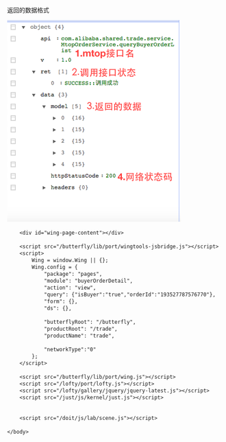 返回的数据格式

![](../../img/20.png)<!DOCTYPE html>
<html>
    <head>
        <meta charset="utf-8"/>
        <meta name="viewport" content="width=device-width, initial-scale=1.0, maximum-scale=1.0, user-scalable=no"/>
        <meta name="format-detection" content="telephone=no"/>
        <title>订单管理</title>
    </head>
    <body><script>Wing=window.Wing||{};Wing.wingtools={"wingconcat":false}</script>
        <link rel="stylesheet" href="/lofty/port/lofty.css"/>
        <link rel="stylesheet" href="/just/css/kernel/just.css"/>
        <link rel="stylesheet" href="/just/css/lang/text.css"/>
        <link rel="stylesheet" href="/just/css/lang/button.css"/>
        <link rel="stylesheet" href="/just/css/mod/dialog.css"/>
        <link rel="stylesheet" href="/doit/css/lang/new-dpl.css"/>


        
        <div id="wing-page-content"></div>

        <script src="/butterfly/lib/port/wingtools-jsbridge.js"></script>
        <script>
            Wing = window.Wing || {};
            Wing.config = {
                "package": "pages",
                "module": "buyerOrderDetail",
                "action": "view",
                "query": {"isBuyer":"true","orderId":"193527787576770"},
                "form": {},
                "ds": {},

                "butterflyRoot": "/butterfly",
                "productRoot": "/trade",
                "productName": "trade",

                "networkType":"0"
            };
        </script>

        <script src="/butterfly/lib/port/wing.js"></script>
        <script src="/lofty/port/lofty.js"></script>
        <script src="/lofty/gallery/jquery/jquery-latest.js"></script>
        <script src="/just/js/kernel/just.js"></script>
       

		<script src="/doit/js/lab/scene.js"></script>

    </body>
</html>
